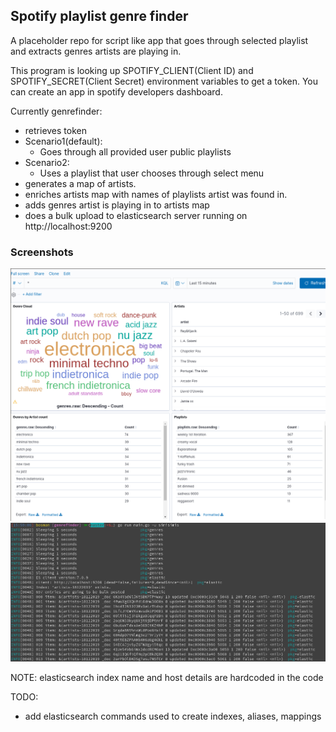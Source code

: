 ## Spotify playlist genre finder
A placeholder repo for script like app that goes through selected playlist and extracts genres artists are playing in.

This program is looking up SPOTIFY_CLIENT(Client ID) and SPOTIFY_SECRET(Client Secret) environment variables to get a token.
You can create an app in spotify developers dashboard.

Currently genrefinder:
* retrieves token
* Scenario1(default):
  * Goes through all provided user public playlists
* Scenario2:
  * Uses a playlist that user chooses through select menu
* generates a map of artists.
* enriches artists map with names of playlists artist was found in.
* adds genres artist is playing in to artists map
* does a bulk upload to elasticsearch server running on http://localhost:9200

### Screenshots
![Alt text](/screenshots/20-12-19_09_05_scrot.png?raw=true "Kibana screenshot")
![Alt text](/screenshots/20-12-19_16_00_scrot.png?raw=true "genrefinder in action")

NOTE: elasticsearch index name and host details are hardcoded in the code

TODO:
* add elasticsearch commands used to create indexes, aliases, mappings
